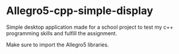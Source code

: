 # Allegro5-cpp-simple-display
Simple desktop application made for a school project to test my c++ programming skills and fulfill the assignment.

Make sure to import the Allegro5 libraries.

